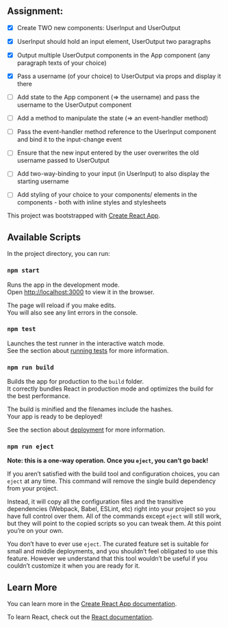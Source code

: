 ## Assignment:

- [x] Create TWO new components: UserInput and UserOutput
- [x] UserInput should hold an input element, UserOutput two paragraphs
- [x] Output multiple UserOutput components in the App component (any paragraph texts of your choice)
- [x] Pass a username (of your choice) to UserOutput via props and display it there
- [ ] Add state to the App component (=> the username) and pass the username to the UserOutput component
- [ ] Add a method to manipulate the state (=> an event-handler method)
- [ ] Pass the event-handler method reference to the UserInput component and bind it to the input-change event
- [ ] Ensure that the new input entered by the user overwrites the old username passed to UserOutput
- [ ] Add two-way-binding to your input (in UserInput) to also display the starting username
- [ ] Add styling of your choice to your components/ elements in the components - both with inline styles and stylesheets



This project was bootstrapped with [Create React App](https://github.com/facebook/create-react-app).

## Available Scripts

In the project directory, you can run:

### `npm start`

Runs the app in the development mode.<br>
Open [http://localhost:3000](http://localhost:3000) to view it in the browser.

The page will reload if you make edits.<br>
You will also see any lint errors in the console.

### `npm test`

Launches the test runner in the interactive watch mode.<br>
See the section about [running tests](https://facebook.github.io/create-react-app/docs/running-tests) for more information.

### `npm run build`

Builds the app for production to the `build` folder.<br>
It correctly bundles React in production mode and optimizes the build for the best performance.

The build is minified and the filenames include the hashes.<br>
Your app is ready to be deployed!

See the section about [deployment](https://facebook.github.io/create-react-app/docs/deployment) for more information.

### `npm run eject`

**Note: this is a one-way operation. Once you `eject`, you can’t go back!**

If you aren’t satisfied with the build tool and configuration choices, you can `eject` at any time. This command will remove the single build dependency from your project.

Instead, it will copy all the configuration files and the transitive dependencies (Webpack, Babel, ESLint, etc) right into your project so you have full control over them. All of the commands except `eject` will still work, but they will point to the copied scripts so you can tweak them. At this point you’re on your own.

You don’t have to ever use `eject`. The curated feature set is suitable for small and middle deployments, and you shouldn’t feel obligated to use this feature. However we understand that this tool wouldn’t be useful if you couldn’t customize it when you are ready for it.

## Learn More

You can learn more in the [Create React App documentation](https://facebook.github.io/create-react-app/docs/getting-started).

To learn React, check out the [React documentation](https://reactjs.org/).
